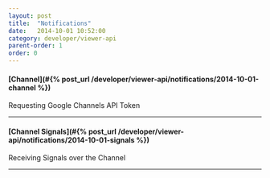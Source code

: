 ```yaml
---
layout: post
title:  "Notifications"
date:   2014-10-01 10:52:00
category: developer/viewer-api
parent-order: 1
order: 0
---
```


#### [Channel](#{% post_url /developer/viewer-api/notifications/2014-10-01-channel %})

Requesting Google Channels API Token

***

#### [Channel Signals](#{% post_url /developer/viewer-api/notifications/2014-10-01-signals %})

Receiving Signals over the Channel

***
